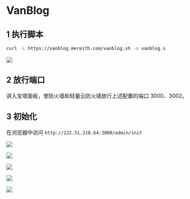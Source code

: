 # VanBlog

## 1 执行脚本

```sh
curl -L https://vanblog.mereith.com/vanblog.sh -o vanblog.s
```

![](https://image.newarea.site/2024-04-16-23-16-23.png)

## 2 放行端口

进入宝塔面板，使防火墙和轻量云防火墙放行上述配置的端口 3000、3002。


## 3 初始化

在浏览器中访问 `http://122.51.210.64:3000/admin/init`

![](https://image.newarea.site/2024-04-16-23-24-23.png)

![](https://image.newarea.site/2024-04-16-23-34-23.png)

![](https://image.newarea.site/2024-04-16-23-36-41.png)

![](https://image.newarea.site/2024-04-16-23-37-31.png)

![](https://image.newarea.site/2024-04-16-23-38-17.png)